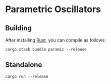 # Parametric Oscillators

## Building

After installing [Rust](https://rustup.rs/), you can compile as follows:

```shell
cargo xtask bundle paramic --release
```

## Standalone
```shell
cargo run --release
```